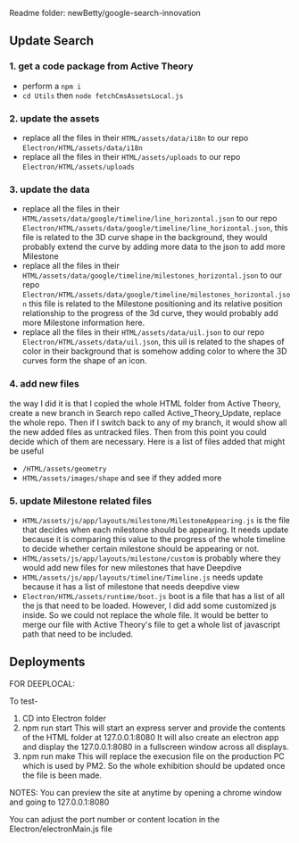 Readme 
folder: newBetty/google-search-innovation

## Update Search
### 1. get a code package from Active Theory
- perform a ```npm i```
- ```cd Utils``` then ```node fetchCmsAssetsLocal.js```

### 2. update the assets
- replace all the files in their ```HTML/assets/data/i18n``` to our repo ```Electron/HTML/assets/data/i18n```
- replace all the files in their ```HTML/assets/uploads``` to our repo ```Electron/HTML/assets/uploads```

### 3. update the data
- replace all the files in their ```HTML/assets/data/google/timeline/line_horizontal.json``` to our repo ```Electron/HTML/assets/data/google/timeline/line_horizontal.json```, this file is related to the 3D curve shape in the background, they would probably extend the curve by adding more data to the json to add more Milestone
- replace all the files in their ```HTML/assets/data/google/timeline/milestones_horizontal.json``` to our repo ```Electron/HTML/assets/data/google/timeline/milestones_horizontal.json``` this file is related to the Milestone positioning and its relative position relationship to the progress of the 3d curve, they would probably add more Milestone information here.
- replace all the files in their ```HTML/assets/data/uil.json``` to our repo ```Electron/HTML/assets/data/uil.json```, this uil is related to the shapes of color in their background that is somehow adding color to where the 3D curves form the shape of an icon. 

### 4. add new files
the way I did it is that I copied the whole HTML folder from Active Theory, create a new branch in Search repo called Active_Theory_Update, replace the whole repo. Then if I switch back to any of my branch, it would show all the new added files as untracked files. Then from this point you could decide which of them are necessary. Here is a list of files added that might be useful
-  ```/HTML/assets/geometry``` 
-  ```HTML/assets/images/shape``` and see if they added more

### 5. update Milestone related files
- ```HTML/assets/js/app/layouts/milestone/MilestoneAppearing.js``` is the file that decides when each milestone should be appearing. It needs update because it is comparing this value to the progress of the whole timeline to decide whether certain milestone should be appearing or not.
- ```HTML/assets/js/app/layouts/milestone/custom``` is probably where they would add new files for new milestones that have Deepdive
- ```HTML/assets/js/app/layouts/timeline/Timeline.js``` needs update because it has a list of milestone that needs deepdive view
- ```Electron/HTML/assets/runtime/boot.js``` boot is a file that has a list of all the js that need to be loaded. However, I did add some customized js inside. So we could not replace the whole file. It would be better to merge our file with Active Theory's file to get a whole list of javascript path that need to be included.




Deployments
---
FOR DEEPLOCAL:

To test- 
1) CD into Electron folder
2) npm run start
This will start an express server and provide the contents of the HTML folder at 127.0.0.1:8080
It will also create an electron app and display the 127.0.0.1:8080 in a fullscreen window across all displays.
2) npm run make
This will replace the execusion file on the production PC which is used by PM2. So the whole exhibition should be updated once the file is been made.

NOTES: You can preview the site at anytime by opening a chrome window and going to 127.0.0.1:8080

You can adjust the port number or content location in the Electron/electronMain.js file

